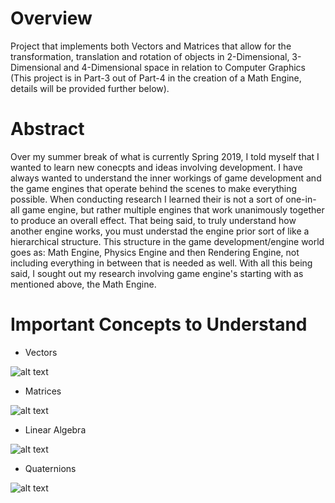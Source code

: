 # Overview
Project that implements both Vectors and Matrices that allow for the transformation, translation and rotation of objects in 2-Dimensional, 3-Dimensional and 4-Dimensional space in relation to Computer Graphics (This project is in Part-3 out of Part-4 in the creation of a Math Engine, details will be provided further below).

# Abstract
Over my summer break of what is currently Spring 2019, I told myself that I wanted to learn new conecpts and ideas involving development. I have always wanted to understand the inner workings of game development and the game engines that operate behind the scenes to make everything possible. When conducting research I learned their is not a sort of one-in-all game engine, but rather multiple engines that work unanimously together to produce an overall effect. That being said, to truly understand how another engine works, you must understad the engine prior sort of like a hierarchical structure. This structure in the game development/engine world goes as: Math Engine, Physics Engine and then Rendering Engine, not including everything in between that is needed as well. With all this being said, I sought out my research involving game engine's starting with as mentioned above, the Math Engine.

# Important Concepts to Understand
  - Vectors
  
  
  ![alt text](https://upload.wikimedia.org/wikipedia/commons/thumb/f/fd/3D_Vector.svg/300px-3D_Vector.svg.png)
  
  
  - Matrices
  
  
  ![alt text](https://cdn.kastatic.org/googleusercontent/9XeqQ2stwpGbXuli1TWSbnHQwITfrYV_AtmjMFEtQZbAo9VvWQ0KYNBnyRx5x9Ekpwh_Pdwzu4dC6b3Y0Wb0Qsu5)
  
  
  - Linear Algebra
  
  
   ![alt text](https://4.bp.blogspot.com/-9Apj2QC98l0/Ws90aLaIY2I/AAAAAAAALZw/VkNC2antiGUpjVjB7LJiYHLAKeEXXlfagCPcBGAYYCw/s1600/image9.png)
  
  
  - Quaternions
  
  
   ![alt text](http://www.tobynorris.com/work/prog/csharp/quatview/help/orientations_and_quaternionsb4.PNG)
  
